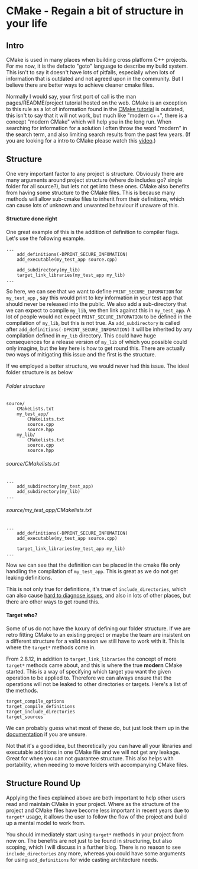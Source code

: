 # CMake - Regain a bit of structure in your life

## Intro
CMake is used in many places when building cross platform C++ projects. For me now, it is the defacto "goto" language to describe my build system. This isn't to say it doesn't have lots of pitfalls, especially when lots of information that is outdated and not agreed upon in the community. But I believe there are better ways to achieve cleaner cmake files. 

Normally I would say, your first port of call is the man pages/README/project tutorial hosted on the web. CMake is an exception to this rule as a lot of information found in the [CMake tutorial][] is outdated, this isn't to say that it will not work, but much like "modern c++", there is a concept "modern CMake" which will help you in the long run.  When searching for information for a solution I often throw the word "modern" in the search term, and also limiting search results from the past few years. 
(If you are looking for a intro to CMake please watch this [video][CMake intro video].)

## Structure
One very important factor to any project is structure. Obviously there are many arguments around project structure (where do includes go? single folder for all source?), but lets not get into these ones. CMake also benefits from having some structure to the CMake files. This is because many methods will allow sub-cmake files to inherit from their definitions, which can cause lots of unknown and unwanted behaviour if unaware of this. 

#### Structure done right
One great example of this is the addition of definition to compiler flags. Let's use the following example.
```
...
	add_definitions(-DPRINT_SECURE_INFOMATION)
	add_executable(my_test_app source.cpp)

	add_subdirectory(my_lib)
	target_link_libraries(my_test_app my_lib)
...
```
So here, we can see that we want to define `PRINT_SECURE_INFOMATION` for `my_test_app` , say this would print to key information in your test app that should never be released into the public. We also add a sub-directory that we can expect to compile `my_lib`, we then link against this in `my_test_app`. A lot of people would not expect `PRINT_SECURE_INFOMATION` to be defined in the compilation of `my_lib`, but this is not true. As `add_subdirectory` is called after `add_definitions(-DPRINT_SECURE_INFOMATION)` it will be inherited by any compilation defined in `my_lib` directory. This could have huge consequences for a release version of `my_lib` of which you possible could only imagine, but the key here is how to get round this. There are actually two ways of mitigating this issue and the first is the structure. 

If we employed a better structure, we would never had this issue.  The ideal folder structure is as below

###### Folder structure
```
source/
	CMakeLists.txt
	my_test_app/
		CMakeLists.txt
		source.cpp
		source.hpp
	my_lib/
		CMakelists.txt
		source.cpp
		source.hpp
```
###### source/CMakelists.txt 
```
...
	add_subdirectory(my_test_app)
	add_subdirectory(my_lib)
...
```
###### source/my_test_app/CMakelists.txt
```
...
	add_definitions(-DPRINT_SECURE_INFOMATION)
	add_executable(my_test_app source.cpp)

	target_link_libraries(my_test_app my_lib)
...
```
Now we can see that the definition can be placed in the cmake file only handling the compilation of `my_test_app`. This is great as we do not get leaking definitions.

This is not only true for definitions, it's true of `include_directories`, which can also cause [hard to diagnose issues][Stackoverflow include], and also in lots of other places, but there are other ways to get round this.

#### Target who?
Some of us do not have the luxury of defining our folder structure. If we are retro fitting CMake to an existing project or maybe the team are insistent on a different structure for a valid reason we still have to work with it. This is where the `target*` methods come in.

From 2.8.12, in addition to `target_link_libraries` the concept of more `target*` methods came about, and this is where the true **modern** CMake started. This is a way of specifying which target you want the given operation to be applied to. Therefore we can always ensure that the operations will not be leaked to other directories or targets. Here's a list of the methods.
```
target_compile_options
target_compile_definitions
target_include_directories
target_sources  
```
We can probably guess what most of these do, but just look them up in the [documentation][CMake Documentation] if you are unsure. 

Not that it's a good idea, but theoretically you can have all your libraries and executable additions in one CMake file and we will not get any leakage. Great for when you can not guarantee structure. This also helps with portability, when needing to move folders with accompanying CMake files.

## Structure Round Up
Applying the fixes explained above are both important to help other users read and maintain CMake in your project. Where as the structure of the project and CMake files have become less important in recent years due to `target*` usage, it allows the user to follow the flow of the project and build up a mental model to work from. 

You should immediately start using `target*` methods in your project from now on. The benefits are not just to be found in structuring, but also scoping, which I will discuss in a further blog. There is no reason to see `include_directories` any more, whereas you could have some arguments for using `add_definitions` for wide casting architecture needs.  

[CMake Documentation]: https://cmake.org/cmake/help/v3.10/index.html
[Stackoverflow include]: https://stackoverflow.com/questions/19981534/cmake-include-directories
[CMake tutorial]: https://cmake.org/cmake-tutorial/
[CMake intro video]: https://www.youtube.com/watch?v=JsjI5xr1jxM
